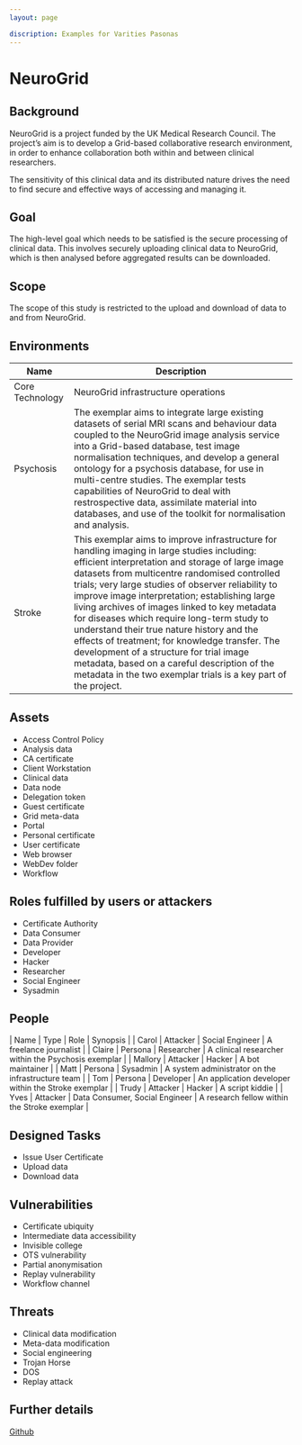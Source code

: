 ```yaml
---
layout: page

discription: Examples for Varities Pasonas
---
```


<h1>NeuroGrid</h1>

<h2>Background</h2>

<p>NeuroGrid is a project funded by the UK Medical Research Council.  The project’s aim is to develop a Grid-based collaborative research environment, in order to enhance collaboration both within and between clinical researchers.</p>

<p>The sensitivity of this clinical data and its distributed nature drives the need to find secure and effective ways of accessing and managing it.</p>

<h2>Goal</h2>

<p>The high-level goal which needs to be satisfied is the secure processing of clinical data.  This involves securely uploading clinical data to NeuroGrid, which is then analysed before aggregated results can be downloaded.</p>

<h2>Scope</h2>

<p>The scope of this study is restricted to the upload and download of data to and from NeuroGrid.</p>

<h2>Environments</h2>

| Name | Description |
| ---- | ----------- |
| Core Technology | NeuroGrid infrastructure operations |
| Psychosis | The exemplar aims to integrate large existing datasets of serial MRI scans and behaviour data coupled to the NeuroGrid image analysis service into a Grid-based database, test image normalisation techniques, and develop a general ontology for a psychosis database, for use in multi-centre studies.  The exemplar tests capabilities of NeuroGrid to deal with restrospective data, assimilate material into databases, and use of the toolkit for normalisation and analysis.|
| Stroke | This exemplar aims to improve infrastructure for handling imaging in large studies including: efficient interpretation and storage of large image datasets from multicentre randomised controlled trials; very large studies of observer reliability to improve image interpretation; establishing large living archives of images linked to key metadata for diseases which require long-term study to understand their true nature history and the effects of treatment; for knowledge transfer. The development of a structure for trial image metadata, based on a careful description of the metadata in the two exemplar trials is a key part of the project.|

<h2>Assets</h2>

* Access Control Policy
* Analysis data
* CA certificate
* Client Workstation
* Clinical data
* Data node
* Delegation token
* Guest certificate
* Grid meta-data
* Portal
* Personal certificate
* User certificate
* Web browser
* WebDev folder
* Workflow

<h2>Roles fulfilled by users or attackers</h2>

* Certificate Authority
* Data Consumer
* Data Provider
* Developer
* Hacker
* Researcher
* Social Engineer
* Sysadmin

<h2>People</h2>

| Name | Type | Role | Synopsis |
| Carol | Attacker | Social Engineer | A freelance journalist |
| Claire | Persona | Researcher | A clinical researcher within the Psychosis exemplar |
| Mallory | Attacker | Hacker | A bot maintainer |
| Matt | Persona | Sysadmin | A system administrator on the infrastructure team |
| Tom | Persona | Developer | An application developer within the Stroke exemplar |
| Trudy | Attacker | Hacker | A script kiddie |
| Yves | Attacker | Data Consumer, Social Engineer | A research fellow within the Stroke exemplar |

<h2>Designed Tasks</h2>

* Issue User Certificate
* Upload data
* Download data

<h2>Vulnerabilities</h2>

* Certificate ubiquity
* Intermediate data accessibility
* Invisible college
* OTS vulnerability
* Partial anonymisation
* Replay vulnerability
* Workflow channel

<h2>Threats</h2>

* Clinical data modification
* Meta-data modification
* Social engineering
* Trojan Horse
* DOS
* Replay attack

<h2>Further details</h2>

<p><a href="https://github.com/failys/cairis/blob/master/examples/exemplars/NeuroGrid/NeuroGrid.xml">Github</a></p>

